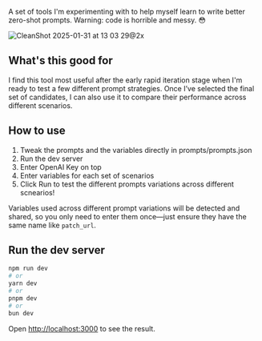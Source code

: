 A set of tools I'm experimenting with to help myself learn to write better zero-shot prompts. Warning: code is horrible and messy. 😳

![CleanShot 2025-01-31 at 13 03 29@2x](https://github.com/user-attachments/assets/35a8d19b-bd18-4d85-be0d-59902a875e6b)

## What's this good for
I find this tool most useful after the early rapid iteration stage when I'm ready to test a few different prompt strategies. Once I’ve selected the final set of candidates, I can also use it to compare their performance across different scenarios.

## How to use
1. Tweak the prompts and the variables directly in prompts/prompts.json
2. Run the dev server
3. Enter OpenAI Key on top
4. Enter variables for each set of scenarios
5. Click Run to test the different prompts variations across different scnearios!

Variables used across different prompt variations will be detected and shared, so you only need to enter them once—just ensure they have the same name like `patch_url`.

## Run the dev server

```bash
npm run dev
# or
yarn dev
# or
pnpm dev
# or
bun dev
```

Open [http://localhost:3000](http://localhost:3000) to see the result.

